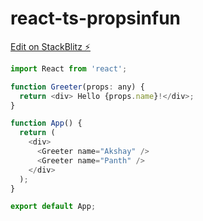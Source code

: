 # react-ts-propsinfun

[Edit on StackBlitz ⚡️](https://stackblitz.com/edit/react-ts-lamx8m)

```js
import React from 'react';

function Greeter(props: any) {
  return <div> Hello {props.name}!</div>;
}

function App() {
  return (
    <div>
      <Greeter name="Akshay" />
      <Greeter name="Panth" />
    </div>
  );
}

export default App;

```
